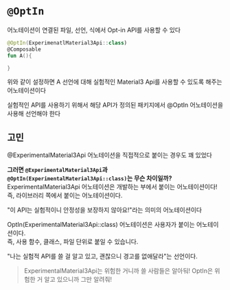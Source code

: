 # `@OptIn`
어노테이션이 연결된 파일, 선언, 식에서 Opt-in API를 사용할 수 있다

```kotlin
@OptIn(ExperimenatlMaterial3Api::class)
@Composable
fun A(){

}
```
위와 같이 설정하면 A 선언에 대해 실험적인 Material3 Api를 사용할 수 있도록 해주는 어노테이션이다

실험적인 API를 사용하기 위해서 해당 API가 정의된 패키지에서 @OptIn 어노테이션을 사용해 선언해야 한다

## 고민
@ExperimentalMaterial3Api 어노테이션을 직접적으로 붙이는 경우도 꽤 있었다       

**그러면 `@ExperimentalMaterial3Api`과 `@OptIn(ExperimentalMaterial3Api::class)`는 무슨 차이일까?**     
ExperimentalMaterial3Api 어노테이션은 개발하는 부에서 붙이는 어노테이션이다!        
즉, 라이브러리 쪽에서 붙이는 어노테이션이다.

"이 API는 실험적이니 안정성을 보장하지 않아요!"라는 의미의 어노테이션이다       

OptIn(ExperimentalMaterial3Api::class) 어노테이션은 사용자가 붙이는 어노테이션이다.     
즉, 사용 함수, 클래스, 파일 단위로 붙일 수 있습니다.

"나는 실험적 API를 쓸 걸 알고 있고, 괜찮으니 경고를 없애달라"는 선언이다.


> ExperimentalMaterial3Api는 위험한 거니까 쓸 사람들은 알아둬!
> OptIn은 위험한 거 알고 있으니까 그만 알려줘!
